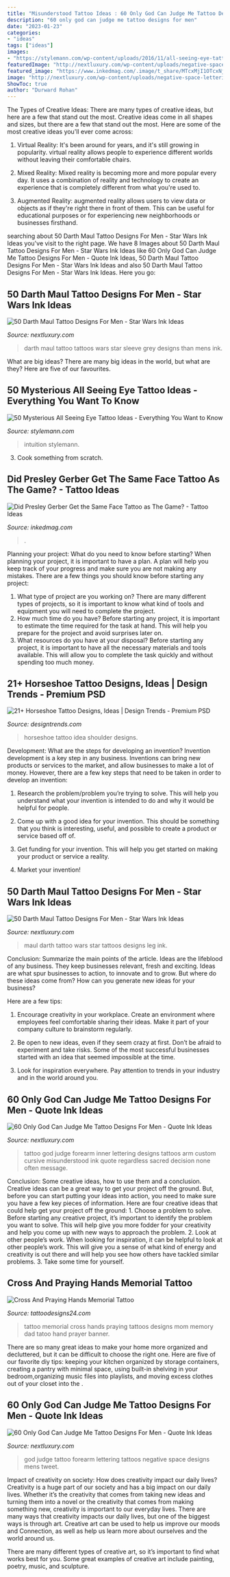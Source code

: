 ```yaml
---
title: "Misunderstood Tattoo Ideas : 60 Only God Can Judge Me Tattoo Designs For Men"
description: "60 only god can judge me tattoo designs for men"
date: "2023-01-23"
categories:
- "ideas"
tags: ["ideas"]
images:
- "https://stylemann.com/wp-content/uploads/2016/11/all-seeing-eye-tattoo4-650x650.jpg"
featuredImage: "http://nextluxury.com/wp-content/uploads/negative-space-lettering-only-god-can-judge-me-mens-forearm-tattoo.jpg"
featured_image: "https://www.inkedmag.com/.image/t_share/MTcxMjI1OTcxNjQxMjk2NTYz/presley-game-fb.jpg"
image: "http://nextluxury.com/wp-content/uploads/negative-space-lettering-only-god-can-judge-me-mens-forearm-tattoo.jpg"
ShowToc: true
author: "Durward Rohan"
---
```



The Types of Creative Ideas: There are many types of creative ideas, but here are a few that stand out the most.
Creative ideas come in all shapes and sizes, but there are a few that stand out the most. Here are some of the most creative ideas you'll ever come across:
1. Virtual Reality: It's been around for years, and it's still growing in popularity. virtual reality allows people to experience different worlds without leaving their comfortable chairs.

2. Mixed Reality: Mixed reality is becoming more and more popular every day. It uses a combination of reality and technology to create an experience that is completely different from what you're used to.

3. Augmented Reality: augmented reality allows users to view data or objects as if they're right there in front of them. This can be useful for educational purposes or for experiencing new neighborhoods or businesses firsthand.


	

		
searching about 50 Darth Maul Tattoo Designs For Men - Star Wars Ink Ideas you've visit to the right page. We have 8 Images about 50 Darth Maul Tattoo Designs For Men - Star Wars Ink Ideas like 60 Only God Can Judge Me Tattoo Designs For Men - Quote Ink Ideas, 50 Darth Maul Tattoo Designs For Men - Star Wars Ink Ideas and also 50 Darth Maul Tattoo Designs For Men - Star Wars Ink Ideas. Here you go:
		
    
## 50 Darth Maul Tattoo Designs For Men - Star Wars Ink Ideas

<img loading=lazy src="http://nextluxury.com/wp-content/uploads/black-and-grey-sleeve-darth-maul-tattoos-men.jpg" onerror="this.onerror=null;this.src='https://tse2.mm.bing.net/th?id=OIP.aKbZRYDzjyWrdrRlwaUlQgHaHa&amp;pid=15.1';" alt="50 Darth Maul Tattoo Designs For Men - Star Wars Ink Ideas">

_Source: nextluxury.com_

>darth maul tattoo tattoos wars star sleeve grey designs than mens ink. 

	

What are big ideas?
There are many big ideas in the world, but what are they? Here are five of our favourites.

    
## 50 Mysterious All Seeing Eye Tattoo Ideas - Everything You Want To Know

<img loading=lazy src="https://stylemann.com/wp-content/uploads/2016/11/all-seeing-eye-tattoo4-650x650.jpg" onerror="this.onerror=null;this.src='https://tse1.mm.bing.net/th?id=OIP.xsdeF8RaBMqW4LMQpw0XswHaHa&amp;pid=15.1';" alt="50 Mysterious All Seeing Eye Tattoo Ideas - Everything You Want to Know">

_Source: stylemann.com_

>intuition stylemann. 

	

3. Cook something from scratch.

    
## Did Presley Gerber Get The Same Face Tattoo As The Game? - Tattoo Ideas

<img loading=lazy src="https://www.inkedmag.com/.image/t_share/MTcxMjI1OTcxNjQxMjk2NTYz/presley-game-fb.jpg" onerror="this.onerror=null;this.src='https://tse4.mm.bing.net/th?id=OIP.eYTqbYagxnkSWWPE7CHsDAHaD4&amp;pid=15.1';" alt="Did Presley Gerber Get the Same Face Tattoo as The Game? - Tattoo Ideas">

_Source: inkedmag.com_

>. 

	

Planning your project: What do you need to know before starting?
When planning your project, it is important to have a plan. A plan will help you keep track of your progress and make sure you are not making any mistakes. There are a few things you should know before starting any project:
1. What type of project are you working on? There are many different types of projects, so it is important to know what kind of tools and equipment you will need to complete the project.
2. How much time do you have? Before starting any project, it is important to estimate the time required for the task at hand. This will help you prepare for the project and avoid surprises later on.
3. What resources do you have at your disposal? Before starting any project, it is important to have all the necessary materials and tools available. This will allow you to complete the task quickly and without spending too much money.

    
## 21+ Horseshoe Tattoo Designs, Ideas | Design Trends - Premium PSD

<img loading=lazy src="https://images.designtrends.com/wp-content/uploads/2016/11/04183510/Shoulder-Horseshoe-Tattoo-Idea.jpg" onerror="this.onerror=null;this.src='https://tse1.mm.bing.net/th?id=OIP.oyzQg2HEXeDrht_MFuOFYQHaGf&amp;pid=15.1';" alt="21+ Horseshoe Tattoo Designs, Ideas | Design Trends - Premium PSD">

_Source: designtrends.com_

>horseshoe tattoo idea shoulder designs. 

	

Development: What are the steps for developing an invention?
Invention development is a key step in any business. Inventions can bring new products or services to the market, and allow businesses to make a lot of money. However, there are a few key steps that need to be taken in order to develop an invention:
1. Research the problem/problem you’re trying to solve. This will help you understand what your invention is intended to do and why it would be helpful for people.

2. Come up with a good idea for your invention. This should be something that you think is interesting, useful, and possible to create a product or service based off of.

3. Get funding for your invention. This will help you get started on making your product or service a reality.

4. Market your invention!

    
## 50 Darth Maul Tattoo Designs For Men - Star Wars Ink Ideas

<img loading=lazy src="http://nextluxury.com/wp-content/uploads/3d-leg-artistic-male-darth-maul-tattoo-ideas.jpg" onerror="this.onerror=null;this.src='https://tse3.mm.bing.net/th?id=OIP.-Vy6fQ2ikQ377l4mCQAQEAHaHa&amp;pid=15.1';" alt="50 Darth Maul Tattoo Designs For Men - Star Wars Ink Ideas">

_Source: nextluxury.com_

>maul darth tattoo wars star tattoos designs leg ink. 

	

Conclusion: Summarize the main points of the article.
Ideas are the lifeblood of any business. They keep businesses relevant, fresh and exciting. Ideas are what spur businesses to action, to innovate and to grow.
But where do these ideas come from? How can you generate new ideas for your business?

Here are a few tips:

1. Encourage creativity in your workplace. Create an environment where employees feel comfortable sharing their ideas. Make it part of your company culture to brainstorm regularly.

2. Be open to new ideas, even if they seem crazy at first. Don’t be afraid to experiment and take risks. Some of the most successful businesses started with an idea that seemed impossible at the time.

3. Look for inspiration everywhere. Pay attention to trends in your industry and in the world around you.

    
## 60 Only God Can Judge Me Tattoo Designs For Men - Quote Ink Ideas

<img loading=lazy src="http://nextluxury.com/wp-content/uploads/inner-forearm-cursive-only-god-can-judge-me-tattoo-ideas-for-men.jpg" onerror="this.onerror=null;this.src='https://tse3.mm.bing.net/th?id=OIP.s8XLMNwQANGMUcEsD3xBxAHaJa&amp;pid=15.1';" alt="60 Only God Can Judge Me Tattoo Designs For Men - Quote Ink Ideas">

_Source: nextluxury.com_

>tattoo god judge forearm inner lettering designs tattoos arm custom cursive misunderstood ink quote regardless sacred decision none often message. 

	

Conclusion: Some creative ideas, how to use them and a conclusion.
Creative ideas can be a great way to get your project off the ground. But, before you can start putting your ideas into action, you need to make sure you have a few key pieces of information. Here are four creative ideas that could help get your project off the ground: 1. Choose a problem to solve. Before starting any creative project, it’s important to identify the problem you want to solve. This will help give you more fodder for your creativity and help you come up with new ways to approach the problem. 2. Look at other people’s work. When looking for inspiration, it can be helpful to look at other people’s work. This will give you a sense of what kind of energy and creativity is out there and will help you see how others have tackled similar problems. 3. Take some time for yourself.

    
## Cross And Praying Hands Memorial Tattoo

<img loading=lazy src="http://www.tattoodesigns24.com/wp-content/uploads/2015/01/Cross-And-Praying-Hands-Memorial-Tattoo.jpg" onerror="this.onerror=null;this.src='https://tse3.mm.bing.net/th?id=OIP.X1Mpvbn4wK5Ubg1nEUMvigHaL0&amp;pid=15.1';" alt="Cross And Praying Hands Memorial Tattoo">

_Source: tattoodesigns24.com_

>tattoo memorial cross hands praying tattoos designs mom memory dad tatoo hand prayer banner. 

	

There are so many great ideas to make your home more organized and decluttered, but it can be difficult to choose the right one. Here are five of our favorite diy tips: keeping your kitchen organized by storage containers, creating a pantry with minimal space, using built-in shelving in your bedroom,organizing music files into playlists, and moving excess clothes out of your closet into the .

    
## 60 Only God Can Judge Me Tattoo Designs For Men - Quote Ink Ideas

<img loading=lazy src="http://nextluxury.com/wp-content/uploads/negative-space-lettering-only-god-can-judge-me-mens-forearm-tattoo.jpg" onerror="this.onerror=null;this.src='https://tse2.mm.bing.net/th?id=OIP.RWrNBThQv4d1AO-dyUA_OgHaHa&amp;pid=15.1';" alt="60 Only God Can Judge Me Tattoo Designs For Men - Quote Ink Ideas">

_Source: nextluxury.com_

>god judge tattoo forearm lettering tattoos negative space designs mens tweet. 

	

Impact of creativity on society: How does creativity impact our daily lives?
Creativity is a huge part of our society and has a big impact on our daily lives. Whether it’s the creativity that comes from taking new ideas and turning them into a novel or the creativity that comes from making something new, creativity is important to our everyday lives.
There are many ways that creativity impacts our daily lives, but one of the biggest ways is through art. Creative art can be used to help us improve our moods and Connection, as well as help us learn more about ourselves and the world around us.

There are many different types of creative art, so it’s important to find what works best for you. Some great examples of creative art include painting, poetry, music, and sculpture.

